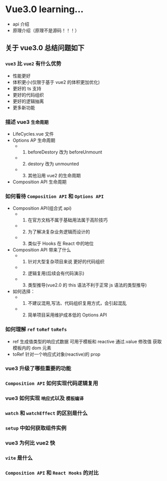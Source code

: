 # Vue3.0 learning...

-   api 介绍
-   原理介绍（原理不是源码！！！）

## 关于 vue3.0 总结问题如下

### `vue3` 比 `vue2` 有什么优势

-   性能更好
-   体积更小(仅限于基于 vue2 的体积更加优化)
-   更好的 ts 支持
-   更好的代码组织
-   更好的逻辑抽离
-   更多新功能

### 描述 vue3 `生命周期`

-   LifeCycles.vue 文件
-   Options AP 生命周期
    -   1. beforeDestory 改为 beforeUnmount
    -   2. destory 改为 unmounted
    -   3. 其他沿用 vue2 的生命周期
-   Composition API 生命周期

### 如何看待 `Composition API` 和 `Options API`

-   Composition API(组合式 api)
    -   1. 在官方文档不属于基础用法属于高阶技巧
    -   2. 为了解决复杂业务逻辑而设计的
    -   3. 类似于 Hooks 在 React 中的地位
-   Composition API 带来了什么
    -   1. 针对大型复杂项目来说 更好的代码组织
    -   2. 逻辑复用(后续会有代码演示)
    -   3. 类型推导(vue2.0 的 this 语法不利于正常 js 语法的类型推导)
-   如何选择：
    -   1. 不建议混用,写法、代码组织复用方式，会引起混乱
    -   2. 简单项目采用维护成本低的 Options API

### 如何理解 `ref` `toRef` `toRefs`

-   ref 生成值类型的响应式数据 可用于模板和 reactive 通过.value 修改值 获取模板内的 dom 元素
-   toRef 针对一个响应式对象(reactive)的 prop

### vue3 升级了哪些重要的功能

### `Composition API` 如何实现代码逻辑复用

### vue3 如何实现 `响应式`以及 `模板编译`

### `watch` 和 `watchEffect` 的区别是什么

### `setup` 中如何获取组件实例

### vue3 为何比 vue2 快

### `vite` 是什么

### `Composition API` 和 `React Hooks` 的对比
